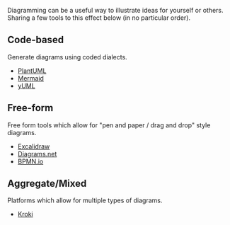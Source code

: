 
Diagramming can be a useful way to illustrate ideas for yourself or others. Sharing a few tools to this effect below (in no particular order).

## Code-based

Generate diagrams using coded dialects.

- [PlantUML](https://plantuml.com/)
- [Mermaid](https://mermaid-js.github.io/mermaid/#/)
- [yUML](https://github.com/jaime-olivares/yuml-diagram/wiki)

## Free-form

Free form tools which allow for "pen and paper / drag and drop" style diagrams.

- [Excalidraw](https://excalidraw.com/)
- [Diagrams.net](https://www.diagrams.net/)
- [BPMN.io](https://demo.bpmn.io/)

## Aggregate/Mixed

Platforms which allow for multiple types of diagrams.

- [Kroki](https://kroki.io/)
